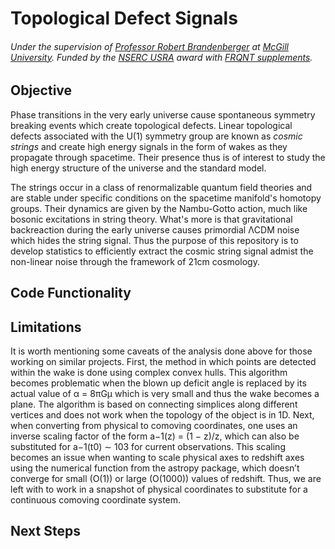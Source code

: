 # Topological Defect Signals
###### Under the supervision of [Professor Robert Brandenberger](https://www.physics.mcgill.ca/~rhb/) at [McGill University](https://www.mcgill.ca/). Funded by the [NSERC USRA](https://www.nserc-crsng.gc.ca/students-etudiants/ug-pc/usra-brpc_eng.asp) award with [FRQNT supplements](https://frq.gouv.qc.ca/en/program/supplements-of-the-nserc-undergraduate-student-research-awards-usra-bpca-2023-2024/).

## Objective

Phase transitions in the very early universe cause spontaneous symmetry breaking events which create topological defects. Linear topological defects associated with the U(1) symmetry group are known as *cosmic strings* and create high energy signals in the form of wakes as they propagate through spacetime. Their presence thus is of interest to study the high energy structure of the universe and the standard model.

The strings occur in a class of renormalizable quantum field theories and are stable under specific conditions on the spacetime manifold's homotopy groups. Their dynamics are given by the Nambu-Gotto action, much like bosonic excitations in string theory. What's more is that gravitational backreaction during the early universe causes primordial ΛCDM noise which hides the string signal. Thus the purpose of this repository is to develop statistics to efficiently extract the cosmic string signal admist the non-linear noise through the framework of 21cm cosmology.

## Code Functionality



## Limitations

It is worth mentioning some caveats of the analysis done above for those working on similar projects. First,
the method in which points are detected within the wake is done using complex convex hulls. This algorithm
becomes problematic when the blown up deficit angle is replaced by its actual value of α = 8πGμ which
is very small and thus the wake becomes a plane. The algorithm is based on connecting simplices along
different vertices and does not work when the topology of the object is in 1D. Next, when converting from
physical to comoving coordinates, one uses an inverse scaling factor of the form a−1(z) = (1 − z)/z, which
can also be substituted for a−1(t0) ∼ 103 for current observations. This scaling becomes an issue when
wanting to scale physical axes to redshift axes using the numerical function from the astropy package, which
doesn’t converge for small (O(1)) or large (O(1000)) values of redshift. Thus, we are left with to work in a
snapshot of physical coordinates to substitute for a continuous comoving coordinate system.

## Next Steps

